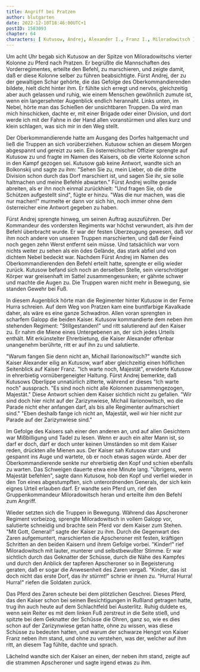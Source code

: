 ```yaml
---
title: Angriff bei Pratzen
author: blutgarten
date: 2022-12-10T18:46:00UTC+1
postID: 1583093
chapter: 64
characters: [ Kutusow, Andrej, Alexander I., Franz I., Miloradowitsch ]
---
```

Um acht Uhr begab sich Kutusow an der Spitze von Miloradowitschs vierter Kolonne zu Pferd nach Pratzen. Er begrüßte die Mannschaften des Vorderregimentes, erteilte den Befehl, zu marschieren, und zeigte damit, daß er diese Kolonne selber zu führen beabsichtigte. Fürst Andrej, der zu der gewaltigen Schar gehörte, die das Gefolge des Oberkommandierenden bildete, hielt dicht hinter ihm. Er fühlte sich erregt und nervös, gleichzeitig aber auch gelassen und ruhig, wie einem Menschen gewöhnlich zumute ist, wenn ein langersehnter Augenblick endlich herannaht. Links unten, im Nebel, hörte man das Schießen der unsichtbaren Truppen. Da wird man mich hinschicken, dachte er, mit einer Brigade oder einer Division, und dort werde ich mit der Fahne in der Hand allen voranstürmen und alles kurz und klein schlagen, was sich mir in den Weg stellt.

Der Oberkommandierende hatte am Ausgang des Dorfes haltgemacht und ließ die Truppen an sich vorüberziehen. Kutusow schien an diesem Morgen abgespannt und gereizt zu sein. Ein österreichischer Offizier sprengte auf Kutusow zu und fragte im Namen des Kaisers, ob die vierte Kolonne schon in den Kampf gezogen sei. Kutusow gab keine Antwort, wandte sich an Bolkonskij und sagte zu ihm: "Sehen Sie zu, mein Lieber, ob die dritte Division schon durch das Dorf marschiert ist, und sagen Sie ihr, sie solle haltmachen und meine Befehle abwarten." Fürst Andrej wollte gerade abreiten, als er ihn noch einmal zurückhielt: "Und fragen Sie, ob die Schützen aufgestellt sind", fügte er hinzu. "Was die nur machen, was die nur machen!" murmelte er dann vor sich hin, noch immer ohne dem österreicher eine Antwort gegeben zu haben.

Fürst Andrej sprengte hinweg, um seinen Auftrag auszuführen. Der Kommandeur des vordersten Regiments war höchst verwundert, als ihm der Befehl überbracht wurde. Er war der festen Überzeugung gewesen, daß vor ihm noch andere von unseren Truppen marschierten, und daß der Feind noch gegen zehn Werst entfernt sein müsse. Und tatsächlich war vorn nichts weiter zu sehen als ein ödes Gelände, das stark abfiel und von dichtem Nebel bedeckt war. Nachdem Fürst Andrej im Namen des Oberkommandierenden den Befehl erteilt hatte, sprengte er eilig wieder zurück. Kutusow befand sich noch an derselben Stelle, sein vierschrötiger Körper war greisenhaft im Sattel zusammengesunken; er gähnte schwer und machte die Augen zu. Die Truppen waren nicht mehr in Bewegung, sie standen Gewehr bei Fuß.

In diesem Augenblick hörte man die Regimenter hinter Kutusow in der Ferne Hurra schreien. Auf dem Weg von Pratzen kam eine buntfarbige Kavalkade daher, als wäre es eine ganze Schwadron. Allen voran sprengten in scharfem Galopp die beiden Kaiser. Kutusow kommandierte dem neben ihm stehenden Regiment: "Stillgestanden!" und ritt salutierend auf den Kaiser zu. Er nahm die Miene eines Untergebenen an, der sich jedes Urteils enthält. Mit erkünstelter Ehrerbietung, die Kaiser Alexander offenbar unangenehm berührte, ritt er auf ihn zu und salutierte.

"Warum fangen Sie denn nicht an, Michail Ilarionowitsch?" wandte sich Kaiser Alexander eilig an Kutusow, warf aber gleichzeitig einen höflichen Seitenblick auf Kaiser Franz.
"Ich warte noch, Majestät", erwiderte Kutusow in ehrerbietig vornübergeneigter Haltung. Fürst Andrej bemerkte, daß Kutusows Oberlippe unnatürlich zitterte, während er dieses "Ich warte noch" aussprach. "Es sind noch nicht alle Kolonnen zusammengezogen, Majestät." Diese Antwort schien dem Kaiser sichtlich nicht zu gefallen. "Wir sind doch hier nicht auf der Zarizynwiese, Michail Ilarionowitsch, wo die Parade nicht eher anfangen darf, als bis alle Regimenter aufmarschiert sind." "Eben deshalb fange ich nicht an, Majestät, weil wir hier nicht zur Parade auf der Zarizynwiese sind."

Im Gefolge des Kaisers sah einer den anderen an, und auf allen Gesichtern war Mißbilligung und Tadel zu lesen. Wenn er auch ein alter Mann ist, so darf er doch, darf er doch unter keinen Umständen so mit dem Kaiser reden, drückten alle Mienen aus. Der Kaiser sah Kutusow starr und gespannt ins Auge und wartete, ob er noch etwas sagen würde. Aber der Oberkommandierende senkte nur ehrerbietig den Kopf und schien ebenfalls zu warten. Das Schweigen dauerte etwa eine Minute lang. "Übrigens, wenn Majestät befehlen", sagte dann Kutusow, hob den Kopf und verfiel wieder in den Ton eines abgestumpften, sich unterordnenden Generals, der sich kein eignes Urteil erlauben darf. Er wandte sein Pferd um, rief den Gruppenkommandeur Miloradowitsch heran und erteilte ihm den Befehl zum Angriff.

Wieder setzten sich die Truppen in Bewegung. Während das Apscheroner Regiment vorbeizog, sprengte Miloradowitsch in vollem Galopp vor, salutierte schneidig und brachte sein Pferd vor dem Kaiser zum Stehen. "Mit Gott, General!" sagte der Kaiser zu ihm. Durch die Gegenwart des Zaren aufgemuntert, marschierten die Apscheroner mit festen, kräftigen Schritten an den beiden Kaisern und ihrem Gefolge vorbei. "Kinder!" rief Miloradowitsch mit lauter, munterer und selbstbewußter Stimme. Er war sichtlich durch das Geknatter der Schüsse, durch die Nähe des Kampfes und durch den Anblick der tapferen Apscheroner so in Begeisterung geraten, daß er sogar die Anwesenheit des Zaren vergaß. "Kinder, das ist doch nicht das erste Dorf, das ihr stürmt!" schrie er ihnen zu. "Hurra! Hurra! Hurra!" riefen die Soldaten zurück.

Das Pferd des Zaren scheute bei dem plötzlichen Geschrei. Dieses Pferd, das den Kaiser schon bei seinen Besichtigungen in Rußland getragen hatte, trug ihn auch heute auf dem Schlachtfeld bei Austerlitz. Ruhig duldete es, wenn sein Reiter es mit dem linken Fuß zerstreut in die Seite stieß, und spitzte bei dem Geknatter der Schüsse die Ohren, ganz so, wie es dies schon auf der Zarizynwiese getan hatte, ohne zu wissen, was diese Schüsse zu bedeuten hatten, und warum der schwarze Hengst von Kaiser Franz neben ihm stand, und ohne zu verstehen, was der, welcher auf ihm ritt, an diesem Tag fühlte, dachte und sprach.

Lächelnd wandte sich der Kaiser an einen, der neben ihm stand, zeigte auf die strammen Apscheroner und sagte irgend etwas zu ihm.